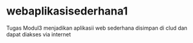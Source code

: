 # webaplikasisederhana1
Tugas Modul3 menjadikan aplikasii web sederhana disimpan di clud dan dapat diakses via internet
